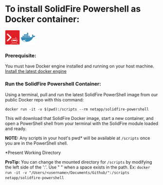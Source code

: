 # To install SolidFire Powershell as Docker container:

![solidfire-powershell-logo](../../Install/product.png) ![docker-logo](docker-logo-small.png)

### Prerequisite: 

You must have Docker engine installed and running on your host machine.  [Install the latest docker engine](https://www.docker.com/products/overview)

### Run the SolidFire Powershell Container:

Using a terminal, pull and run the latest SolidFire PowerShell image from our public Docker repo with this command:

    docker run -it -v $(pwd):/scripts --rm netapp/solidfire-powershell

This will download that SolidFire Docker image, start a new container, and open a PowerShell shell from your terminal with the SolidFire module loaded and ready. 

**NOTE:** Any scripts in your host's pwd* will be available at `/scripts` once you are in the PowerShell shell.

*Present Working Directory

**ProTip:**
You can change the mounted directory for `/scripts` by modifying the left side of the ':'. Use " " when a space exists in the path.
Ex: `docker run -it -v "/Users/<username>/Documents/Github/":/scripts netapp/solidfire-powershell`
